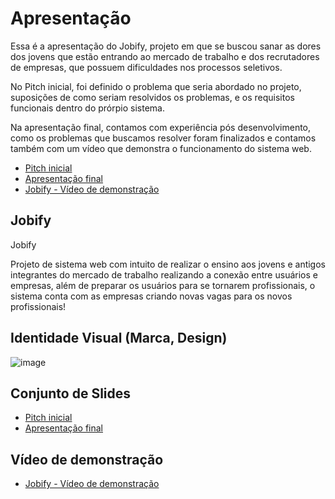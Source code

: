 # Apresentação

Essa é a apresentação do Jobify, projeto em que se buscou sanar as dores dos jovens que estão entrando ao mercado de trabalho e dos recrutadores de empresas, que possuem dificuldades nos processos seletivos.

No Pitch inicial, foi definido o problema que seria abordado no projeto, suposições de como seriam resolvidos os problemas, e os requisitos funcionais dentro do prórpio sistema.

Na apresentação final, contamos com experiência pós desenvolvimento, como os problemas que buscamos resolver foram finalizados e contamos também com um vídeo que demonstra o funcionamento do sistema web.

* [Pitch inicial](./Apresentacao1_Jobify.pdf)
* [Apresentação final](./Apresentacao_Final%20-%20Jobify.pdf)
* [Jobify - Vídeo de demonstração](https://drive.google.com/file/d/1H4Wcfs3KW0FE6DJowubi-g8USrIBblIj/view?usp=sharing)

## Jobify

Jobify

Projeto de sistema web com intuito de realizar o ensino aos jovens e antigos integrantes do mercado de trabalho realizando a conexão entre usuários e empresas, além de preparar os usuários para se tornarem profissionais, o sistema conta com as empresas criando novas vagas para os novos profissionais!

## Identidade Visual (Marca, Design)
![image](https://github.com/ICEI-PUC-Minas-PMV-SI/pmv-si-2023-2-pe1-t3-projetocarreiras/assets/104607051/4b300b0b-092d-4dd6-ad88-16f6f788979a)


## Conjunto de Slides

* [Pitch inicial](./Apresentacao1_Jobify.pdf)
* [Apresentação final](./Apresentacao_Final%20-%20Jobify.pdf)

## Vídeo de demonstração

* [Jobify - Vídeo de demonstração](https://drive.google.com/file/d/1H4Wcfs3KW0FE6DJowubi-g8USrIBblIj/view?usp=sharing)


